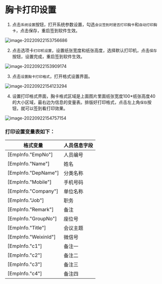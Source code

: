 # 胸卡打印设置

1. 点击`系统设置`按钮，打开系统参数设置，勾选`会议签到时是否打印胸卡`和`自动打印胸卡`，点击保存，重启签到软件生效。

![image-20220922153756686](https://vuepressdocs.oss-cn-hangzhou.aliyuncs.com/docsimages/202209221537790.png)

2. 点击选项卡`打印机设置`，设置纸张宽度和纸张高度，选择默认打印机，点击`保存`按钮，设置完成，重启签到软件生效。

![image-20220922153909174](https://vuepressdocs.oss-cn-hangzhou.aliyuncs.com/docsimages/202209221539227.png)

3. 点击`设置胸卡打印格式`，打开格式设置界面。

![image-20220922154123294](https://vuepressdocs.oss-cn-hangzhou.aliyuncs.com/docsimages/202209221541372.png)

4. 设置打印格式界面，胸卡格式区域是上面图片里面纸张宽度100*纸张高度40的大小区域，最右边为信息的变量表。排版好打印格式，点击左上角`保存`按钮，就可以签到看打印效果。

![image-20220922154757154](https://vuepressdocs.oss-cn-hangzhou.aliyuncs.com/docsimages/202209221547214.png)

### 打印设置变量表如下：

| 格式变量             | 人员信息字段 |
| -------------------- | ------------ |
| [EmpInfo."EmpNo"]    | 人员编号     |
| [EmpInfo."Name"]     | 姓名         |
| [EmpInfo."DepName"]  | 分类名称     |
| [EmpInfo."Mobile"]   | 手机号码     |
| [EmpInfo."Company"]  | 单位名称     |
| [EmpInfo."Job"]      | 职务         |
| [EmpInfo."Remark"]   | 备注         |
| [EmpInfo."GroupNo"]  | 座位号       |
| [EmpInfo."Title"]    | 会议主题     |
| [EmpInfo."WeixinId"] | 微信号       |
| [EmpInfo."c1"]       | 备注一       |
| [EmpInfo."c2"]       | 备注二       |
| [EmpInfo."c3"]       | 备注三       |
| [EmpInfo."c4"]       | 备注四       |

